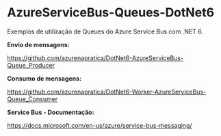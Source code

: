 # AzureServiceBus-Queues-DotNet6
Exemplos de utilização de Queues do Azure Service Bus com .NET 6.

**Envio de mensagens:**

https://github.com/azurenapratica/DotNet6-AzureServiceBus-Queue_Producer


**Consumo de mensagens:**

https://github.com/azurenapratica/DotNet6-Worker-AzureServiceBus-Queue_Consumer

**Service Bus - Documentação:**

https://docs.microsoft.com/en-us/azure/service-bus-messaging/